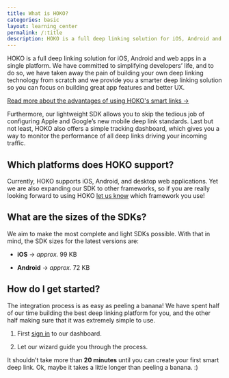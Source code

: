 ```yaml
---
title: What is HOKO?
categories: basic
layout: learning_center
permalink: /:title
description: HOKO is a full deep linking solution for iOS, Android and web apps in a single platform, coupled with an advance tracking dashboard to monitor the performance of every link you share.
---
```


HOKO is a full deep linking solution for iOS, Android and web apps in a single platform. We have
committed to simplifying developers’ life, and to do so, we have taken away the pain of building
your own deep linking technology from scratch and we provide you a smarter deep linking solution so
you can focus on building great app features and better UX.

<a href="http://support.hokolinks.com/advantages-of-using-smart-links/" class="btn-next">Read more about the advantages of using HOKO's smart links &#8594;</a>

Furthermore, our lightweight SDK allows you to skip the tedious job of configuring Apple and
Google’s new mobile deep link standards. Last but not least, HOKO also offers a simple tracking
dashboard, which gives you a way to monitor the performance of all deep links driving your incoming
traffic.

## Which platforms does HOKO support?

Currently, HOKO supports iOS, Android, and desktop web applications. Yet we are also expanding our
SDK to other frameworks, so if you are really looking forward to using HOKO [let us know](mailto:support@hokolinks.com) which
framework you use!

## What are the sizes of the SDKs?

We aim to make the most complete and light SDKs possible.
With that in mind, the SDK sizes for the latest versions are:

* **iOS** &#8594; *approx.* 99 KB

* **Android** &#8594; *approx.* 72 KB

## How do I get started?

The integration process is as easy as peeling a banana! We have spent half of our time building the best deep linking platform for you, and the other half making sure that it was extremely simple to use.

1. First [sign in](https://hokolinks.com/applications "Sign in to HOKO")
to our dashboard.

2. Let our wizard guide you through the process.

It shouldn’t take more than **20 minutes** until you can create your first smart deep link. Ok, maybe it takes a little longer than peeling a banana. :)
